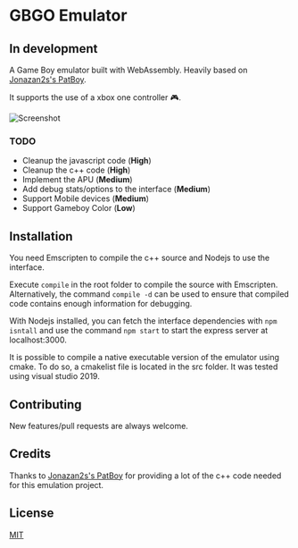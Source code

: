 # GBGO Emulator

## In development

A Game Boy emulator built with WebAssembly. Heavily based on [Jonazan2s's PatBoy](https://github.com/Jonazan2/PatBoy).

It supports the use of a xbox one controller 🎮.

![Screenshot](https://user-images.githubusercontent.com/70603530/125121693-47559380-e0c2-11eb-9ef0-9fd06dd6164a.png)

### TODO

- Cleanup the javascript code (**High**)
- Cleanup the c++ code (**High**)
- Implement the APU (**Medium**)
- Add debug stats/options to the interface (**Medium**)
- Support Mobile devices (**Medium**)
- Support Gameboy Color (**Low**)

## Installation

You need Emscripten to compile the c++ source and Nodejs to use the interface.

Execute `compile` in the root folder to compile the source with Emscripten. Alternatively, the command  `compile -d` can be used to ensure that compiled code contains enough information for debugging. 

With Nodejs installed, you can fetch the interface dependencies with `npm isntall` and use the command `npm start` to start the express server at localhost:3000.

It is possible to compile a native executable version of the emulator using cmake. To do so, a cmakelist file is located in the src folder. It was tested using visual studio 2019.

## Contributing

New features/pull requests are always welcome.

## Credits

Thanks to [Jonazan2s's PatBoy](https://github.com/Jonazan2/PatBoy) for providing a lot of the c++ code needed for this emulation project.

## License

[MIT](https://choosealicense.com/licenses/mit/)